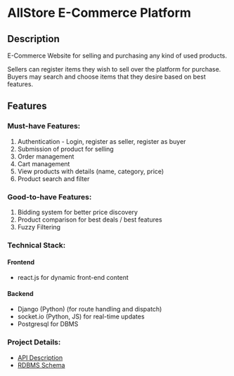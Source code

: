 # AllStore E-Commerce Platform

## Description

E-Commerce Website for selling and purchasing any kind of used products.

Sellers can register items they wish to sell over the platform for purchase.
Buyers may search and choose items that they desire based on best features.

## Features

### Must-have Features:

1. Authentication - Login, register as seller, register as buyer
2. Submission of product for selling
3. Order management
4. Cart management
5. View products with details (name, category, price)
6. Product search and filter

### Good-to-have Features:

1. Bidding system for better price discovery
2. Product comparison for best deals / best features
3. Fuzzy Filtering

### Technical Stack:

#### Frontend
- react.js for dynamic front-end content
#### Backend
- Django (Python) (for route handling and dispatch)
- socket.io (Python, JS) for real-time updates
- Postgresql for DBMS

### Project Details:
- [API Description](docs/api_description.md)
- [RDBMS Schema](docs/schema_description.md)